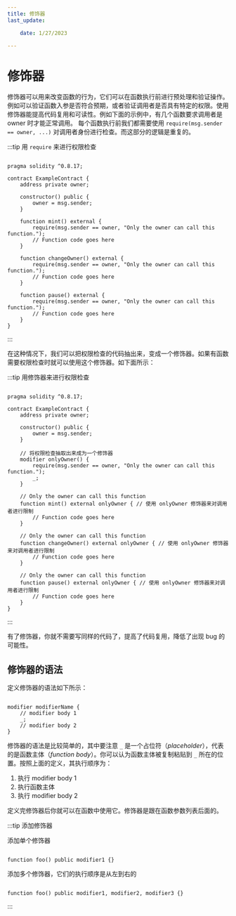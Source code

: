 ```yaml
---
title: 修饰器 
last_update:

    date: 1/27/2023

---
```


# 修饰器

修饰器可以用来改变函数的行为，它们可以在函数执行前进行预处理和验证操作。例如可以验证函数入参是否符合预期，或者验证调用者是否具有特定的权限。使用修饰器能提高代码复用和可读性。例如下面的示例中，有几个函数要求调用者是 owner 时才能正常调用。 每个函数执行前我们都需要使用 `require(msg.sender == owner, ...)` 对调用者身份进行检查。而这部分的逻辑是重复的。

:::tip 用 `require` 来进行权限检查

```solidity

pragma solidity ^0.8.17;

contract ExampleContract {
    address private owner;

    constructor() public {
        owner = msg.sender;
    }

    function mint() external {
        require(msg.sender == owner, "Only the owner can call this function.");
        // Function code goes here
    }

    function changeOwner() external {
        require(msg.sender == owner, "Only the owner can call this function.");
        // Function code goes here
    }

    function pause() external {
        require(msg.sender == owner, "Only the owner can call this function.");
        // Function code goes here
    }
}

```

:::

在这种情况下，我们可以把权限检查的代码抽出来，变成一个修饰器。如果有函数需要权限检查时就可以使用这个修饰器。如下面所示：

:::tip 用修饰器来进行权限检查

```solidity

pragma solidity ^0.8.17;

contract ExampleContract {
    address private owner;

    constructor() public {
        owner = msg.sender;
    }

    // 将权限检查抽取出来成为一个修饰器
    modifier onlyOwner() {
        require(msg.sender == owner, "Only the owner can call this function.");
        _;
    }

    // Only the owner can call this function
    function mint() external onlyOwner { // 使用 onlyOwner 修饰器来对调用者进行限制
        // Function code goes here
    }

    // Only the owner can call this function
    function changeOwner() external onlyOwner { // 使用 onlyOwner 修饰器来对调用者进行限制
        // Function code goes here
    }

    // Only the owner can call this function
    function pause() external onlyOwner { // 使用 onlyOwner 修饰器来对调用者进行限制
        // Function code goes here
    }
}

```

:::

有了修饰器，你就不需要写同样的代码了，提高了代码复用，降低了出现 bug 的可能性。

## 修饰器的语法

定义修饰器的语法如下所示：

```solidity

modifier modifierName {
    // modifier body 1
    _;
    // modifier body 2
}

```

修饰器的语法是比较简单的，其中要注意 `_` 是一个占位符（*placeholder*），代表的是函数主体（*function body*）。你可以认为函数主体被复制粘贴到 `_` 所在的位置。按照上面的定义，其执行顺序为：

1. 执行 modifier body 1
2. 执行函数主体
3. 执行 modifier body 2

定义完修饰器后你就可以在函数中使用它。修饰器是跟在函数参数列表后面的。

:::tip 添加修饰器

添加单个修饰器

```solidity

function foo() public modifier1 {}

```

添加多个修饰器，它们的执行顺序是从左到右的

```solidity

function foo() public modifier1, modifier2, modifier3 {}

```

:::
